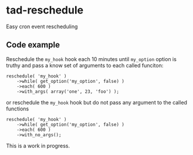 # tad-reschedule
Easy cron event rescheduling

## Code example
Reschedule the `my_hook` hook each 10 minutes until `my_option` option is truthy and pass a know set of arguments to each called funciton:

    reschedule( 'my_hook' )
        ->while( get_option('my_option', false) )
        ->each( 600 )
        ->with_args( array('one', 23, 'foo') ); 

or reschedule the `my_hook` hook but do not pass any argument to the called functions

    reschedule( 'my_hook' )
        ->while( get_option('my_option', false) )
        ->each( 600 )
        ->with_no_args();
        
This is a work in progress.
